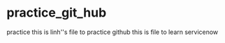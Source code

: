 # practice_git_hub
practice
this is linh''s file to practice github
this is file to learn servicenow
